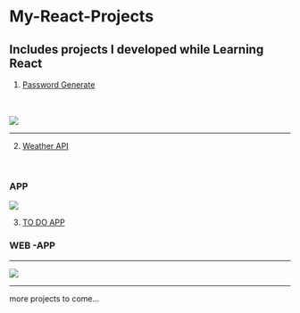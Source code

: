 # My-React-Projects

## Includes projects I developed while Learning React

1. [Password Generate ](https://github.com/sinemagar/My-React-Projects/tree/master/passwordGenerator)  
<br/>
<br/>
<img src = "https://i.hizliresim.com/59t5if2.png"/>

<hr/>

2. [Weather API ](https://github.com/sinemagar/My-React-Projects/tree/master/passwordGenerator)  
<br/>

### APP
<img src = "https://i.hizliresim.com/f48p148.gif"/>


3. [TO DO APP](https://github.com/sinemagar/My-React-Projects/tree/master/todo-app)

### WEB -APP
<hr>
<img src="https://i.hizliresim.com/4hve9et.png" />
<hr>

more projects to come...
